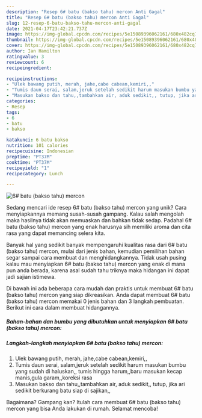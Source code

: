 ```yaml
---
description: "Resep 6# batu (bakso tahu) mercon Anti Gagal"
title: "Resep 6# batu (bakso tahu) mercon Anti Gagal"
slug: 12-resep-6-batu-bakso-tahu-mercon-anti-gagal
date: 2021-04-17T23:42:21.737Z
image: https://img-global.cpcdn.com/recipes/5e15089396062161/680x482cq70/6-batu-bakso-tahu-mercon-foto-resep-utama.jpg
thumbnail: https://img-global.cpcdn.com/recipes/5e15089396062161/680x482cq70/6-batu-bakso-tahu-mercon-foto-resep-utama.jpg
cover: https://img-global.cpcdn.com/recipes/5e15089396062161/680x482cq70/6-batu-bakso-tahu-mercon-foto-resep-utama.jpg
author: Ian Hamilton
ratingvalue: 3
reviewcount: 6
recipeingredient:

recipeinstructions:
- "Ulek bawang putih, merah, jahe,cabe cabean,kemiri,,"
- "Tumis daun serai, salam,jeruk setelah sedikit harum masukan bumbu yang sudah dì haluskan,, tumis hingga harum,,baru masukan kecap manis,gula garam,,koreksi rasa"
- "Masukan bakso dan tahu,,tambahkan air, aduk sedikit,, tutup, jika ari sedikit berkurang batu siap di sajikan,,"
categories:
- Resep
tags:
- 6
- batu
- bakso

katakunci: 6 batu bakso 
nutrition: 101 calories
recipecuisine: Indonesian
preptime: "PT37M"
cooktime: "PT37M"
recipeyield: "1"
recipecategory: Lunch

---
```



![6# batu (bakso tahu) mercon](https://img-global.cpcdn.com/recipes/5e15089396062161/680x482cq70/6-batu-bakso-tahu-mercon-foto-resep-utama.jpg)

Sedang mencari ide resep 6# batu (bakso tahu) mercon yang unik? Cara menyiapkannya memang susah-susah gampang. Kalau salah mengolah maka hasilnya tidak akan memuaskan dan bahkan tidak sedap. Padahal 6# batu (bakso tahu) mercon yang enak harusnya sih memiliki aroma dan cita rasa yang dapat memancing selera kita.



Banyak hal yang sedikit banyak mempengaruhi kualitas rasa dari 6# batu (bakso tahu) mercon, mulai dari jenis bahan, kemudian pemilihan bahan segar sampai cara membuat dan menghidangkannya. Tidak usah pusing kalau mau menyiapkan 6# batu (bakso tahu) mercon yang enak di mana pun anda berada, karena asal sudah tahu triknya maka hidangan ini dapat jadi sajian istimewa.


Di bawah ini ada beberapa cara mudah dan praktis untuk membuat 6# batu (bakso tahu) mercon yang siap dikreasikan. Anda dapat membuat 6# batu (bakso tahu) mercon memakai 0 jenis bahan dan 3 langkah pembuatan. Berikut ini cara dalam membuat hidangannya.

<!--inarticleads1-->

##### Bahan-bahan dan bumbu yang dibutuhkan untuk menyiapkan 6# batu (bakso tahu) mercon:





<!--inarticleads2-->

##### Langkah-langkah menyiapkan 6# batu (bakso tahu) mercon:

1. Ulek bawang putih, merah, jahe,cabe cabean,kemiri,,
1. Tumis daun serai, salam,jeruk setelah sedikit harum masukan bumbu yang sudah dì haluskan,, tumis hingga harum,,baru masukan kecap manis,gula garam,,koreksi rasa
1. Masukan bakso dan tahu,,tambahkan air, aduk sedikit,, tutup, jika ari sedikit berkurang batu siap di sajikan,,




Bagaimana? Gampang kan? Itulah cara membuat 6# batu (bakso tahu) mercon yang bisa Anda lakukan di rumah. Selamat mencoba!
